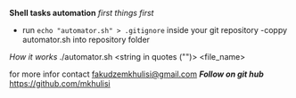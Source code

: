 **Shell tasks automation**
*first things first*
- run `echo "automator.sh" > .gitignore` inside your git repository
-coppy automator.sh into repository folder

*How it works*
./automator.sh <string in quotes ("")> <file_name>

for more infor contact fakudzemkhulisi@gmail.com
***Follow on git hub*** https://github.com/mkhulisi
